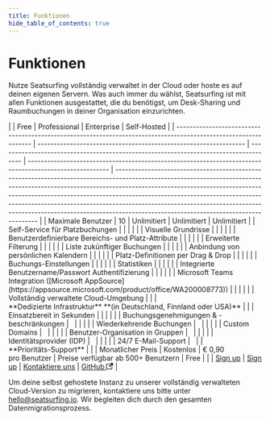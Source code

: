 ```yaml
---
title: Funktionen
hide_table_of_contents: true
---
```


# Funktionen

Nutze Seatsurfing vollständig verwaltet in der Cloud oder hoste es auf deinen eigenen Servern. Was auch immer du wählst, Seatsurfing ist mit allen Funktionen ausgestattet, die du benötigst, um Desk-Sharing und Raumbuchungen in deiner Organisation einzurichten.

<div class="feature-table">
|                                                                                                                 | Free                                                             | Professional                                                                          | Enterprise                                                                                              | Self-Hosted                                                                                                                                                                                                                                                                                                                                                                                                                                                  |
| --------------------------------------------------------------------------------------------------------------- | ---------------------------------------------------------------- | ------------------------------------------------------------------------------------- | ------------------------------------------------------------------------------------------------------- | ------------------------------------------------------------------------------------------------------------------------------------------------------------------------------------------------------------------------------------------------------------------------------------------------------------------------------------------------------------------------------------------------------------------------------------------------------------ |
| Maximale Benutzer                                                                                               | 10                                                               | Unlimitiert                                                                           | Unlimitiert                                                                                             | Unlimitiert                                                                                                                                                                                                                                                                                                                                                                                                                                                  |
| Self-Service für Platzbuchungen                                                                                 | <span class="blue-dot"></span>                                   | <span class="blue-dot"></span>                                                        | <span class="blue-dot"></span>                                                                          | <span class="blue-dot"></span>                                                                                                                                                                                                                                                                                                                                                                                                                               |
| Visuelle Grundrisse                                                                                             | <span class="blue-dot"></span>                                   | <span class="blue-dot"></span>                                                        | <span class="blue-dot"></span>                                                                          | <span class="blue-dot"></span>                                                                                                                                                                                                                                                                                                                                                                                                                               |
| Benutzerdefinierbare Bereichs- und Platz-Attribute                                                              | <span class="blue-dot"></span>                                   | <span class="blue-dot"></span>                                                        | <span class="blue-dot"></span>                                                                          | <span class="blue-dot"></span>                                                                                                                                                                                                                                                                                                                                                                                                                               |
| Erweiterte Filterung                                                                                            | <span class="blue-dot"></span>                                   | <span class="blue-dot"></span>                                                        | <span class="blue-dot"></span>                                                                          | <span class="blue-dot"></span>                                                                                                                                                                                                                                                                                                                                                                                                                               |
| Liste zukünftiger Buchungen                                                                                     | <span class="blue-dot"></span>                                   | <span class="blue-dot"></span>                                                        | <span class="blue-dot"></span>                                                                          | <span class="blue-dot"></span>                                                                                                                                                                                                                                                                                                                                                                                                                               |
| Anbindung von persönlichen Kalendern                                                                            | <span class="blue-dot"></span>                                   | <span class="blue-dot"></span>                                                        | <span class="blue-dot"></span>                                                                          | <span class="blue-dot"></span>                                                                                                                                                                                                                                                                                                                                                                                                                               |
| Platz-Definitionen per Drag & Drop                                                                              | <span class="blue-dot"></span>                                   | <span class="blue-dot"></span>                                                        | <span class="blue-dot"></span>                                                                          | <span class="blue-dot"></span>                                                                                                                                                                                                                                                                                                                                                                                                                               |
| Buchungs-Einstellungen                                                                                          | <span class="blue-dot"></span>                                   | <span class="blue-dot"></span>                                                        | <span class="blue-dot"></span>                                                                          | <span class="blue-dot"></span>                                                                                                                                                                                                                                                                                                                                                                                                                               |
| Statistiken                                                                                                     | <span class="blue-dot"></span>                                   | <span class="blue-dot"></span>                                                        | <span class="blue-dot"></span>                                                                          | <span class="blue-dot"></span>                                                                                                                                                                                                                                                                                                                                                                                                                               |
| Integrierte Benutzername/Passwort Authentifizierung                                                             | <span class="blue-dot"></span>                                   | <span class="blue-dot"></span>                                                        | <span class="blue-dot"></span>                                                                          | <span class="blue-dot"></span>                                                                                                                                                                                                                                                                                                                                                                                                                               |
| Microsoft Teams Integration ([Microsoft AppSource](https://appsource.microsoft.com/product/office/WA200008773)) | <span class="blue-dot"></span>                                   | <span class="blue-dot"></span>                                                        | <span class="blue-dot"></span>                                                                          |                                                                                                                                                                                                                                                                                                                                                                                                                                                              |
| Vollständig verwaltete Cloud-Umgebung                                                                           | <span class="blue-dot"></span>                                   | <span class="blue-dot"></span>                                                        | <span class="blue-dot"></span><br/>**Dedizierte Infrastruktur** **(in Deutschland, Finnland oder USA)** |                                                                                                                                                                                                                                                                                                                                                                                                                                                              |
| Einsatzbereit in Sekunden                                                                                       | <span class="blue-dot"></span>                                   | <span class="blue-dot"></span>                                                        |                                                                                                         |                                                                                                                                                                                                                                                                                                                                                                                                                                                              |
| Buchungsgenehmigungen & -beschränkungen                                                                         |                                                                  | <span class="blue-dot"></span>                                                        | <span class="blue-dot"></span>                                                                          | <span class="blue-dot"></span>                                                                                                                                                                                                                                                                                                                                                                                                                               |
| Wiederkehrende Buchungen                                                                                        |                                                                  | <span class="blue-dot"></span>                                                        | <span class="blue-dot"></span>                                                                          | <span class="blue-dot"></span>                                                                                                                                                                                                                                                                                                                                                                                                                               |
| Custom Domains                                                                                                  |                                                                  | <span class="blue-dot"></span>                                                        | <span class="blue-dot"></span>                                                                          | <span class="blue-dot"></span>                                                                                                                                                                                                                                                                                                                                                                                                                               |
| Benutzer-Organisation in Gruppen                                                                                |                                                                  | <span class="blue-dot"></span>                                                        | <span class="blue-dot"></span>                                                                          | <span class="blue-dot"></span>                                                                                                                                                                                                                                                                                                                                                                                                                               |
| Identitätsprovider (IDP)                                                                                        |                                                                  | <span class="blue-dot"></span>                                                        | <span class="blue-dot"></span>                                                                          | <span class="blue-dot"></span>                                                                                                                                                                                                                                                                                                                                                                                                                               |
| 24/7 E-Mail-Support                                                                                             |                                                                  | <span class="blue-dot"></span>                                                        | <span class="blue-dot"></span><br/>**Prioritäts-Support**                                               |                                                                                                                                                                                                                                                                                                                                                                                                                                                              |
| Monatlicher Preis                                                                                               | Kostenlos                                                        | € 0,90<br />pro Benutzer                                                              | Preise verfügbar ab 500+ Benutzern                                                                      | Free                                                                                                                                                                                                                                                                                                                                                                                                                                                         |
|                                                                                                                 | <a href="/de/sign-up" class="button button--primary">Sign up</a> | <a href="/de/sign-up?paid" class="button button--primary button-gradient">Sign up</a> | <a href="mailto:hello@seatsurfing.io" class="button button--primary">Kontaktiere uns</a>                | <a href="https://github.com/seatsurfing/seatsurfing" target="_blank" class="button button--secondary">GitHub <svg width="13.5" height="13.5" aria-hidden="true" viewBox="0 0 24 24" class="iconExternalLink_node_modules-@docusaurus-theme-classic-lib-theme-Icon-ExternalLink-styles-module"><path fill="currentColor" d="M21 13v10h-21v-19h12v2h-10v15h17v-8h2zm3-12h-10.988l4.035 4-6.977 7.07 2.828 2.828 6.977-7.07 4.125 4.172v-11z"></path></svg></a> |
</div>

Um deine selbst gehostete Instanz zu unserer vollständig verwalteten Cloud-Version zu migrieren, kontaktiere uns bitte unter hello@seatsurfing.io. Wir begleiten dich durch den gesamten Datenmigrationsprozess.
